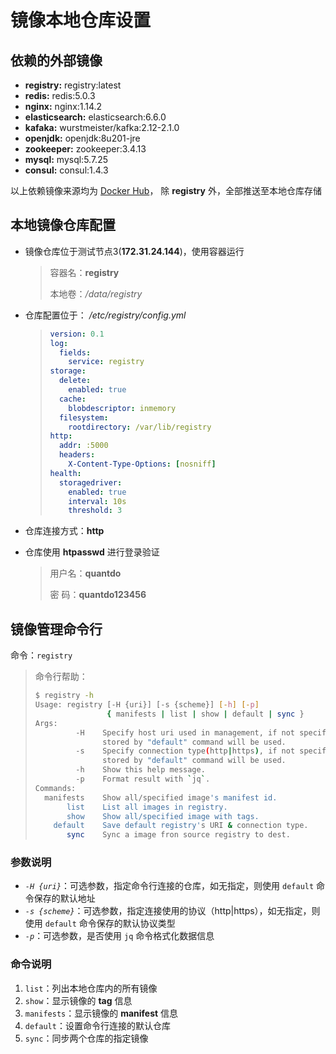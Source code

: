 # 镜像本地仓库设置

## 依赖的外部镜像

* **registry:** registry:latest
* **redis:** redis:5.0.3
* **nginx:** nginx:1.14.2
* **elasticsearch:** elasticsearch:6.6.0
* **kafaka:** wurstmeister/kafka:2.12-2.1.0
* **openjdk:** openjdk:8u201-jre
* **zookeeper:** zookeeper:3.4.13
* **mysql:** mysql:5.7.25
* **consul:** consul:1.4.3

以上依赖镜像来源均为 [Docker Hub](<https://hub.docker.com/>)， 除 **registry** 外，全部推送至本地仓库存储

## 本地镜像仓库配置

* 镜像仓库位于测试节点3(**172.31.24.144**)，使用容器运行

  > 容器名：**registry**
  >
  > 本地卷：*/data/registry*

* 仓库配置位于： */etc/registry/config.yml*

  > ```yaml
  > version: 0.1
  > log:
  >   fields:
  >     service: registry
  > storage:
  >   delete:
  >     enabled: true
  >   cache:
  >     blobdescriptor: inmemory
  >   filesystem:
  >     rootdirectory: /var/lib/registry
  > http:
  >   addr: :5000
  >   headers:
  >     X-Content-Type-Options: [nosniff]
  > health:
  >   storagedriver:
  >     enabled: true
  >     interval: 10s
  >     threshold: 3
  > ```

* 仓库连接方式：**http**

* 仓库使用 **htpasswd** 进行登录验证

  > 用户名：**quantdo**
  >
  > 密    码：**quantdo123456**

## 镜像管理命令行

命令：`registry`

> 命令行帮助：
>
> ```bash
> $ registry -h
> Usage: registry [-H {uri}] [-s {scheme}] [-h] [-p]
>                 { manifests | list | show | default | sync }
> Args:
>          -H    Specify host uri used in management, if not specified, default one
>                stored by "default" command will be used.
>          -s    Specify connection type(http|https), if not specified, default one
>                stored by "default" command will be used.
>          -h    Show this help message.
>          -p    Format result with `jq`.
> Commands:
>   manifests    Show all/specified image's manifest id.
>        list    List all images in registry.
>        show    Show all/specified image with tags.
>     default    Save default registry's URI & connection type.
>        sync    Sync a image fron source registry to dest.
> ```

### 参数说明

* *`-H {uri}`*：可选参数，指定命令行连接的仓库，如无指定，则使用 `default` 命令保存的默认地址
* *`-s {scheme}`*：可选参数，指定连接使用的协议（http|https），如无指定，则使用 `default` 命令保存的默认协议类型
* *`-p`*：可选参数，是否使用 `jq` 命令格式化数据信息

### 命令说明

1. `list`：列出本地仓库内的所有镜像
2. `show`：显示镜像的 **tag** 信息
3. `manifests`：显示镜像的 **manifest** 信息
4. `default`：设置命令行连接的默认仓库
5. `sync`：同步两个仓库的指定镜像
